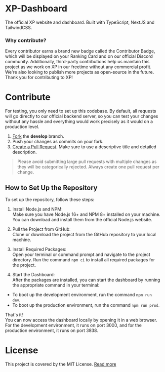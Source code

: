 # XP-Dashboard
The official XP website and dashboard. 
Built with TypeScript, NextJS and TailwindCSS.

### Why contribute?
Every contributor earns a brand new badge called the Contributor Badge, which will be displayed on your Ranking Card and on our official Discord community.
Additionally, third-party contributions help us maintain this project as we work on XP in our freetime without any commercial profit.
We're also looking to publish more projects as open-source in the future.
Thank you for contributing to XP!  

# Contribute
For testing, you only need to set up this codebase. By default, all requests will go directly to our official backend server, so you can test your changes without any hassle and everything would work precisely as it would on a production level.

1. [Fork](https://github.com/xp-bot/dashboard/fork) the **develop** branch.
2. Push your changes as commits on your fork.
3. [Create a Pull Request](https://github.com/xp-bot/dashboard/compare). Make sure to use a descriptive title and detailed description.
> Please avoid submitting large pull requests with multiple changes as they will be categorically rejected. Always create one pull request per change.

## How to Set Up the Repository

To set up the repository, follow these steps:

1. Install Node.js and NPM:  
Make sure you have Node.js 16+ and NPM 8+ installed on your machine. You can download and install them from the official Node.js website.

2. Pull the Project from GitHub:  
Clone or download the project from the GitHub repository to your local machine.

3. Install Required Packages:   
Open your terminal or command prompt and navigate to the project directory. Run the command `npm ci` to install all required packages for the project.

4. Start the Dashboard:  
After the packages are installed, you can start the dashboard by running the appropriate command in your terminal:

  - To boot up the development environment, run the command `npm run dev`.
  - To boot up the production environment, run the command `npm run prod`.

That's it!   
You can now access the dashboard locally by opening it in a web browser. For the development environment, it runs on port 3000, and for the production environment, it runs on port 3838.


# License
This project is covered by the MIT License. [Read more](./LICENSE)
